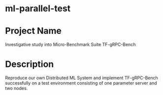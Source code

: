 # ml-parallel-test

# Project Name
Investigative study into Micro-Benchmark Suite TF-gRPC-Bench

# Description
Reproduce our own Distributed ML System and implement TF-gRPC-Bench successfully on 
a test environment consisting of one parameter server and two nodes.

